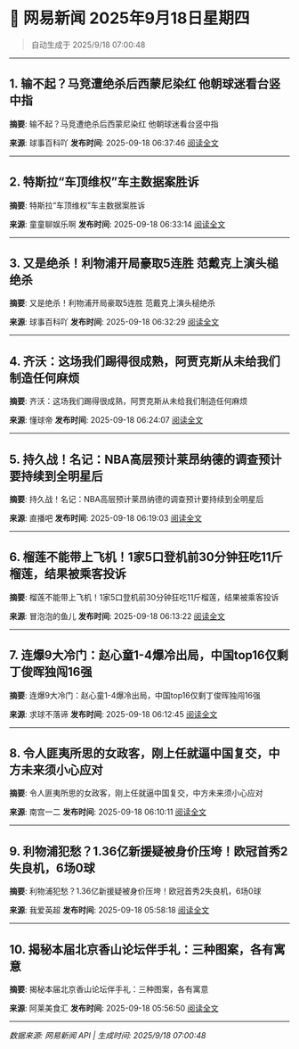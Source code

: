 # 📰 网易新闻 2025年9月18日星期四

> 自动生成于 2025/9/18 07:00:48

---

## 1. 输不起？马竞遭绝杀后西蒙尼染红 他朝球迷看台竖中指

**摘要**: 输不起？马竞遭绝杀后西蒙尼染红 他朝球迷看台竖中指

**来源**: 球事百科吖
**发布时间**: 2025-09-18 06:37:46
[阅读全文](https://m.163.com/news/article/K9NHIJSG05299SS8.html)

---

## 2. 特斯拉“车顶维权”车主数据案胜诉

**摘要**: 特斯拉“车顶维权”车主数据案胜诉

**来源**: 童童聊娱乐啊
**发布时间**: 2025-09-18 06:33:14
[阅读全文](https://m.163.com/news/article/K9NHBBV0055616ZT.html)

---

## 3. 又是绝杀！利物浦开局豪取5连胜 范戴克上演头槌绝杀

**摘要**: 又是绝杀！利物浦开局豪取5连胜 范戴克上演头槌绝杀

**来源**: 球事百科吖
**发布时间**: 2025-09-18 06:32:29
[阅读全文](https://m.163.com/news/article/K9NHA0N505299SS8.html)

---

## 4. 齐沃：这场我们踢得很成熟，阿贾克斯从未给我们制造任何麻烦

**摘要**: 齐沃：这场我们踢得很成熟，阿贾克斯从未给我们制造任何麻烦

**来源**: 懂球帝
**发布时间**: 2025-09-18 06:24:07
[阅读全文](https://m.163.com/news/article/K9NGQM1P0549BAP0.html)

---

## 5. 持久战！名记：NBA高层预计莱昂纳德的调查预计要持续到全明星后

**摘要**: 持久战！名记：NBA高层预计莱昂纳德的调查预计要持续到全明星后

**来源**: 直播吧
**发布时间**: 2025-09-18 06:19:03
[阅读全文](https://m.163.com/news/article/K9NGHD9E0529AQIE.html)

---

## 6. 榴莲不能带上飞机！1家5口登机前30分钟狂吃11斤榴莲，结果被乘客投诉

**摘要**: 榴莲不能带上飞机！1家5口登机前30分钟狂吃11斤榴莲，结果被乘客投诉

**来源**: 冒泡泡的鱼儿
**发布时间**: 2025-09-18 06:13:22
[阅读全文](https://m.163.com/news/article/K9NG700E0531O21B.html)

---

## 7. 连爆9大冷门：赵心童1-4爆冷出局，中国top16仅剩丁俊晖独闯16强

**摘要**: 连爆9大冷门：赵心童1-4爆冷出局，中国top16仅剩丁俊晖独闯16强

**来源**: 求球不落谛
**发布时间**: 2025-09-18 06:12:45
[阅读全文](https://m.163.com/news/article/K9NG5IPG0552MB63.html)

---

## 8. 令人匪夷所思的女政客，刚上任就逼中国复交，中方未来须小心应对

**摘要**: 令人匪夷所思的女政客，刚上任就逼中国复交，中方未来须小心应对

**来源**: 南宫一二
**发布时间**: 2025-09-18 06:10:11
[阅读全文](https://m.163.com/news/article/K9NG0UC50556561T.html)

---

## 9. 利物浦犯愁？1.36亿新援疑被身价压垮！欧冠首秀2失良机，6场0球

**摘要**: 利物浦犯愁？1.36亿新援疑被身价压垮！欧冠首秀2失良机，6场0球

**来源**: 我爱英超
**发布时间**: 2025-09-18 05:58:18
[阅读全文](https://m.163.com/news/article/K9NFAFL70529CA1F.html)

---

## 10. 揭秘本届北京香山论坛伴手礼：三种图案，各有寓意

**摘要**: 揭秘本届北京香山论坛伴手礼：三种图案，各有寓意

**来源**: 阿莱美食汇
**发布时间**: 2025-09-18 05:56:50
[阅读全文](https://m.163.com/news/article/K9NF8NNI0553TANT.html)

---

*数据来源: 网易新闻 API | 生成时间: 2025/9/18 07:00:48*